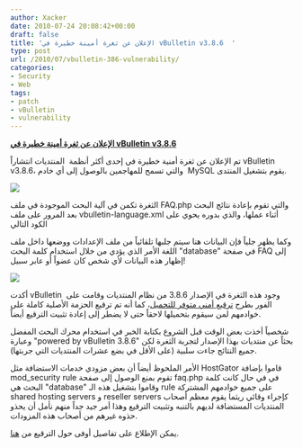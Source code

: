 ```yaml
---
author: Xacker
date: 2010-07-24 20:08:42+00:00
draft: false
title: 'الإعلان عن ثغرة أمينة خطيرة في vBulletin v3.8.6  '
type: post
url: /2010/07/vbulletin-386-vulnerability/
categories:
- Security
- Web
tags:
- patch
- vBulletin
- vulnerability
---
```


**[الإعلان عن ثغرة أمينة خطيرة في vBulletin v3.8.6](https://www.it-scoop.com/2010/07/vbulletin-386-vulnerability/)**




تم الإعلان عن ثغرة أمنية خطيرة في إحدى أكثر أنظمة  المنتديات انتشاراً vBulletin v3.8.6، والتي تسمح للمهاجمين بالوصول إلى أي خادم  MySQL يقوم بتشغيل المنتدى.




[![](https://www.it-scoop.com/wp-content/uploads/2010/07/VB-logo.png)
](https://www.it-scoop.com/2010/07/vbulletin-386-vulnerability/)


الثغرة تكمن في آلية البحث الموجودة في ملف FAQ.php والتي تقوم بإعادة نتائج البحث بعد المرور على ملف vbulletin-language.xml أثناء عملها، والذي بدوره يحوي على الكود التالي







وكما يظهر جلياً فإن البيانات هنا سيتم جلبها تلقائياً من ملف الإعدادات ووضعها داخل ملف اللغة الأمر الذي يؤدي من خلال استخدام كلمة البحث "database" في صفحة FAQ إلى إظهار هذه البيانات لأي شخص كان عضواً أو عابر سبيل!

[![](http://www.h-online.com/imgs/43/5/4/7/0/7/3/9c11900be4e07614.png)
](https://www.it-scoop.com/2010/07/vbulletin-386-vulnerability/)

أكدت vBulletin  وجود هذه الثغرة في الإصدار 3.8.6 من نظام المنتديات وقامت على الفور بطرح [ترقيع أمني متوفر للتحميل](http://www.vbulletin.com/forum/showthread.php?357818-Security-Patch-Release-3.8.6-PL1)، كما أنه تم ترقيع الحزمة الأصلية كاملة على خوادمهم لمن سيقوم بتحميلها لاحقاً حتى لا يضطر إلى إعادة تثبيت الترقيع أيضاً.

شخصياً أخذت بعض الوقت قبل الشروع بكتابة الخبر في استخدام محرك البحث المفضل وعبارة "powered by vBulletin 3.8.6" بحثاً عن منتديات بهذا الإصدار لتجربة الثغرة لكن جميع النتائج جاءت سلبية (على الأقل في بضع عشرات المنتديات التي جربتها).

الأمر الملحوظ أيضاً أن بعض مزودي خدمات الاستضافة مثل HostGator قاموا بإضافة mod_security rule تقوم بمنع الوصول إلى صفحة faq.php في في حال كانت كلمة البحث هي "database" وقاموا بتشغيل هذه الـ rule على جميع خوادمهم المشتركة shared hosting servers و reseller servers كإجراء وقائي ريثما يقوم معظم أصحاب المنتديات المستضافة لديهم بالتنبه وتثبيت الترقيع وهذا أمر جيد جداً منهم نأمل أن يحذو حذوه غيرهم من أصحاب هذه المزودات.

يمكن الإطلاع على تفاصيل أوفى حول الترقيع من [هنا](http://www.vbulletin.com/forum/showthread.php?357818-Security-Patch-Release-3.8.6-PL1).
